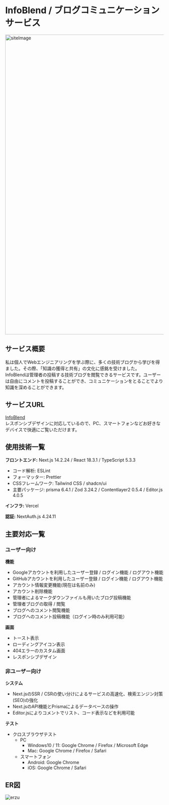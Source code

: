 # InfoBlend / ブログコミュニケーションサービス

<img width="950" alt="siteImage" src="https://github.com/user-attachments/assets/7eca8df9-567f-4ab5-9980-4b317cd93bd8" />

## サービス概要

私は個人でWebエンジニアリングを学ぶ際に、多くの技術ブログから学びを得ました。その際、「知識の獲得と共有」の文化に感銘を受けました。  
InfoBlendは管理者の投稿する技術ブログを閲覧できるサービスです。ユーザーは自由にコメントを投稿することができ、コミュニケーションをとることでより知識を深めることができます。


## サービスURL

[InfoBlend](https://info-blend.vercel.app/)  
レスポンシブデザインに対応しているので、PC、スマートフォンなどお好きなデバイスで快適にご覧いただけます。  


## 使用技術一覧

**フロントエンド:** Next.js 14.2.24 / React 18.3.1 / TypeScript 5.3.3

- コード解析: ESLint
- フォーマッター: Prettier
- CSSフレームワーク: Tailwind CSS / shadcn/ui
- 主要パッケージ: prisma 6.4.1 / Zod 3.24.2 / Contentlayer2 0.5.4 / Editor.js 4.0.5

**インフラ:** Vercel

**認証:** NextAuth.js 4.24.11

## 主要対応一覧

### ユーザー向け

**機能**

- Googleアカウントを利用したユーザー登録 / ログイン機能 / ログアウト機能
- GitHubアカウントを利用したユーザー登録 / ログイン機能 / ログアウト機能
- アカウント情報変更機能(現在は名前のみ)
- アカウント削除機能
- 管理者によるマークダウンファイルも用いたブログ投稿機能
- 管理者ブログの取得 / 閲覧
- ブログへのコメント閲覧機能
- ブログへのコメント投稿機能（ログイン時のみ利用可能）

**画面**

- トースト表示
- ローディングアイコン表示
- 404エラーのカスタム画面
- レスポンシブデザイン

### 非ユーザー向け

**システム**

- Next.jsのSSR / CSRの使い分けによるサービスの高速化、検索エンジン対策(SEO)の強化
- Next.jsのAPI機能とPrismaによるデータベースの操作
- Editor.jsによりコメントでリスト、コード表示などを利用可能

**テスト**

- クロスブラウザテスト
    - PC
        - Windows10 / 11: Google Chrome / Firefox / Microsoft Edge
        - Mac: Google Chrome / Firefox / Safari
    - スマートフォン
        - Android: Google Chrome
        - iOS: Google Chrome / Safari

## ER図
![erzu](https://github.com/user-attachments/assets/8c007cf3-0318-4234-9caf-1cf4775cdd97)

